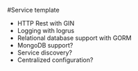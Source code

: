 #Service template

* HTTP Rest with GIN
* Logging with logrus
* Relational database support with GORM
* MongoDB support?
* Service discovery?
* Centralized configuration?


